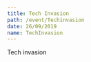 ```yaml
---
title: Tech Invasion
path: /event/Techinvasion
date: 26/09/2019
name: TechInvasion
---
```


Tech invasion